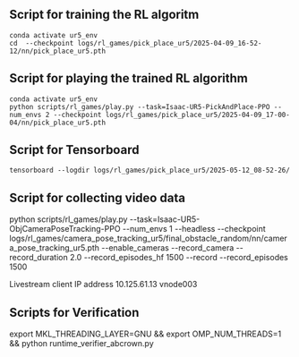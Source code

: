 ## Script for training the RL algoritm
```
conda activate ur5_env
cd  --checkpoint logs/rl_games/pick_place_ur5/2025-04-09_16-52-12/nn/pick_place_ur5.pth

```

## Script for playing the trained RL algorithm

```
conda activate ur5_env
python scripts/rl_games/play.py --task=Isaac-UR5-PickAndPlace-PPO --num_envs 2 --checkpoint logs/rl_games/pick_place_ur5/2025-04-09_17-00-04/nn/pick_place_ur5.pth

```

## Script for Tensorboard
```
tensorboard --logdir logs/rl_games/pick_place_ur5/2025-05-12_08-52-26/
```


## Script for collecting video data
python scripts/rl_games/play.py     --task=Isaac-UR5-ObjCameraPoseTracking-PPO     --num_envs 1 --headless     --checkpoint logs/rl_games/camera_pose_tracking_ur5/final_obstacle_random/nn/camera_pose_tracking_ur5.pth     --enable_cameras     --record_camera     --record_duration 2.0     --record_episodes_hf 1500 --record --record_episodes 1500


Livestream client IP address
10.125.61.13
vnode003


## Scripts for Verification
export MKL_THREADING_LAYER=GNU && export OMP_NUM_THREADS=1 && python runtime_verifier_abcrown.py

##
